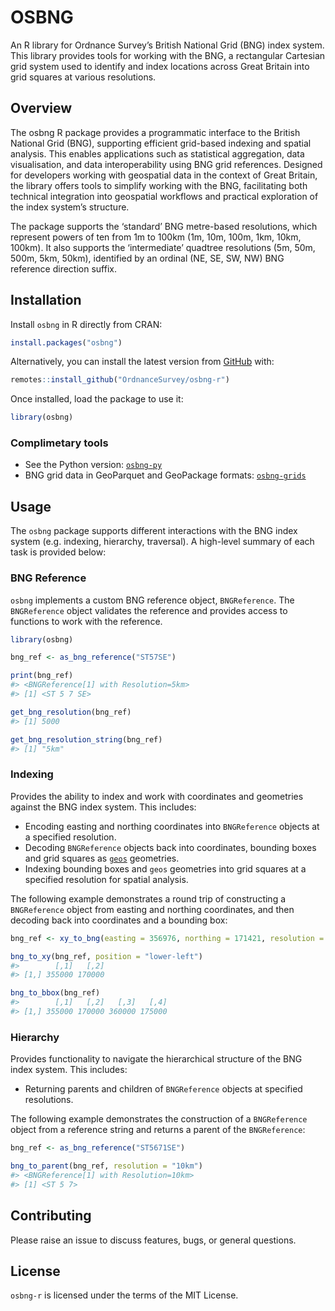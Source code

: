 
<!-- README.md is generated from README.Rmd. Please edit that file -->

# OSBNG

An R library for Ordnance Survey’s British National Grid (BNG) index
system. This library provides tools for working with the BNG, a
rectangular Cartesian grid system used to identify and index locations
across Great Britain into grid squares at various resolutions.

## Overview

The osbng R package provides a programmatic interface to the British
National Grid (BNG), supporting efficient grid-based indexing and
spatial analysis. This enables applications such as statistical
aggregation, data visualisation, and data interoperability using BNG
grid references. Designed for developers working with geospatial data in
the context of Great Britain, the library offers tools to simplify
working with the BNG, facilitating both technical integration into
geospatial workflows and practical exploration of the index system’s
structure.

The package supports the ‘standard’ BNG metre-based resolutions, which
represent powers of ten from 1m to 100km (1m, 10m, 100m, 1km, 10km,
100km). It also supports the ‘intermediate’ quadtree resolutions (5m,
50m, 500m, 5km, 50km), identified by an ordinal (NE, SE, SW, NW) BNG
reference direction suffix.

## Installation

Install `osbng` in R directly from CRAN:

``` r
install.packages("osbng")
```

Alternatively, you can install the latest version from
[GitHub](https://github.com/OrdnanceSurvey/osbng-r) with:

``` r
remotes::install_github("OrdnanceSurvey/osbng-r")
```

Once installed, load the package to use it:

``` r
library(osbng)
```

### Complimetary tools

- See the Python version:
  [`osbng-py`](https://github.com/OrdnanceSurvey/osbng-py)
- BNG grid data in GeoParquet and GeoPackage formats:
  [`osbng-grids`](https://github.com/OrdnanceSurvey/osbng-grids)

## Usage

The `osbng` package supports different interactions with the BNG index
system (e.g. indexing, hierarchy, traversal). A high-level summary of
each task is provided below:

### BNG Reference

`osbng` implements a custom BNG reference object, `BNGReference`. The
`BNGReference` object validates the reference and provides access to
functions to work with the reference.

``` r
library(osbng)

bng_ref <- as_bng_reference("ST57SE")

print(bng_ref)
#> <BNGReference[1] with Resolution=5km>
#> [1] <ST 5 7 SE>

get_bng_resolution(bng_ref)
#> [1] 5000

get_bng_resolution_string(bng_ref)
#> [1] "5km"
```

### Indexing

Provides the ability to index and work with coordinates and geometries
against the BNG index system. This includes:

- Encoding easting and northing coordinates into `BNGReference` objects
  at a specified resolution.
- Decoding `BNGReference` objects back into coordinates, bounding boxes
  and grid squares as [`geos`](https://cran.r-project.org/package=geos)
  geometries.
- Indexing bounding boxes and `geos` geometries into grid squares at a
  specified resolution for spatial analysis.

The following example demonstrates a round trip of constructing a
`BNGReference` object from easting and northing coordinates, and then
decoding back into coordinates and a bounding box:

``` r
bng_ref <- xy_to_bng(easting = 356976, northing = 171421, resolution = "5km")

bng_to_xy(bng_ref, position = "lower-left")
#>        [,1]   [,2]
#> [1,] 355000 170000

bng_to_bbox(bng_ref)
#>        [,1]   [,2]   [,3]   [,4]
#> [1,] 355000 170000 360000 175000
```

### Hierarchy

Provides functionality to navigate the hierarchical structure of the BNG
index system. This includes:

- Returning parents and children of `BNGReference` objects at specified
  resolutions.

The following example demonstrates the construction of a `BNGReference`
object from a reference string and returns a parent of the
`BNGReference`:

``` r
bng_ref <- as_bng_reference("ST5671SE")

bng_to_parent(bng_ref, resolution = "10km")
#> <BNGReference[1] with Resolution=10km>
#> [1] <ST 5 7>
```

## Contributing

Please raise an issue to discuss features, bugs, or general questions.

## License

`osbng-r` is licensed under the terms of the MIT License.
